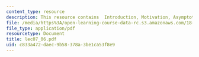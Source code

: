 ```yaml
---
content_type: resource
description: This resource contains  Introduction, Motivation, Asymptotic Analysis.
file: /media/https%3A/open-learning-course-data-rc.s3.amazonaws.com/18-366-random-walks-and-diffusion-fall-2006/c833a472daec9b58378a3be1ca53f8e9_lec07_06.pdf
file_type: application/pdf
resourcetype: Document
title: lec07_06.pdf
uid: c833a472-daec-9b58-378a-3be1ca53f8e9
---
```

